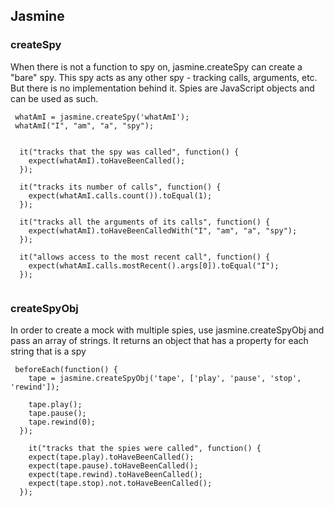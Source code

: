 ## Jasmine


### createSpy
When there is not a function to spy on, jasmine.createSpy can create a "bare" spy. This spy acts as any other spy - tracking calls, arguments, etc. But there is no implementation behind it. Spies are JavaScript objects and can be used as such.
```
 whatAmI = jasmine.createSpy('whatAmI');
 whatAmI("I", "am", "a", "spy");
 
 
  it("tracks that the spy was called", function() {
    expect(whatAmI).toHaveBeenCalled();
  });

  it("tracks its number of calls", function() {
    expect(whatAmI.calls.count()).toEqual(1);
  });

  it("tracks all the arguments of its calls", function() {
    expect(whatAmI).toHaveBeenCalledWith("I", "am", "a", "spy");
  });

  it("allows access to the most recent call", function() {
    expect(whatAmI.calls.mostRecent().args[0]).toEqual("I");
  });
  
```

### createSpyObj
In order to create a mock with multiple spies, use jasmine.createSpyObj and pass an array of strings. It returns an object that has a property for each string that is a spy

```
 beforeEach(function() {
    tape = jasmine.createSpyObj('tape', ['play', 'pause', 'stop', 'rewind']);

    tape.play();
    tape.pause();
    tape.rewind(0);
  });
  
    it("tracks that the spies were called", function() {
    expect(tape.play).toHaveBeenCalled();
    expect(tape.pause).toHaveBeenCalled();
    expect(tape.rewind).toHaveBeenCalled();
    expect(tape.stop).not.toHaveBeenCalled();
  });
  
```
